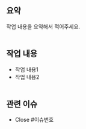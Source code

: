## 요약
작업 내용을 요약해서 적어주세요.
<br><br>

## 작업 내용
- 작업 내용1
- 작업 내용2
<br><br>

## 관련 이슈
- Close #이슈번호
<br><br>
